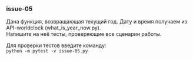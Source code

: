 ### issue-05
Дана функция, возвращающая текущий год. Дату и время получаем из API-worldclock (what_is_year_now.py).   
Напишите на неё тесты, проверяющие все сценарии работы.

Для проверки тестов введите команду:   
```python -m pytest -v issue-05.py```